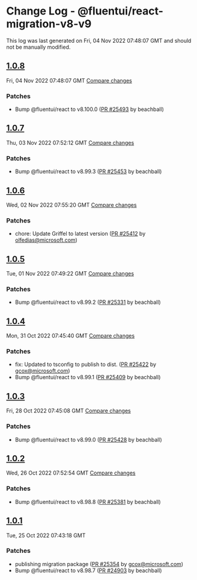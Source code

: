 # Change Log - @fluentui/react-migration-v8-v9

This log was last generated on Fri, 04 Nov 2022 07:48:07 GMT and should not be manually modified.

<!-- Start content -->

## [1.0.8](https://github.com/microsoft/fluentui/tree/@fluentui/react-migration-v8-v9_v1.0.8)

Fri, 04 Nov 2022 07:48:07 GMT 
[Compare changes](https://github.com/microsoft/fluentui/compare/@fluentui/react-migration-v8-v9_v1.0.7..@fluentui/react-migration-v8-v9_v1.0.8)

### Patches

- Bump @fluentui/react to v8.100.0 ([PR #25493](https://github.com/microsoft/fluentui/pull/25493) by beachball)

## [1.0.7](https://github.com/microsoft/fluentui/tree/@fluentui/react-migration-v8-v9_v1.0.7)

Thu, 03 Nov 2022 07:52:12 GMT 
[Compare changes](https://github.com/microsoft/fluentui/compare/@fluentui/react-migration-v8-v9_v1.0.6..@fluentui/react-migration-v8-v9_v1.0.7)

### Patches

- Bump @fluentui/react to v8.99.3 ([PR #25453](https://github.com/microsoft/fluentui/pull/25453) by beachball)

## [1.0.6](https://github.com/microsoft/fluentui/tree/@fluentui/react-migration-v8-v9_v1.0.6)

Wed, 02 Nov 2022 07:55:20 GMT 
[Compare changes](https://github.com/microsoft/fluentui/compare/@fluentui/react-migration-v8-v9_v1.0.5..@fluentui/react-migration-v8-v9_v1.0.6)

### Patches

- chore: Update Griffel to latest version ([PR #25412](https://github.com/microsoft/fluentui/pull/25412) by olfedias@microsoft.com)

## [1.0.5](https://github.com/microsoft/fluentui/tree/@fluentui/react-migration-v8-v9_v1.0.5)

Tue, 01 Nov 2022 07:49:22 GMT 
[Compare changes](https://github.com/microsoft/fluentui/compare/@fluentui/react-migration-v8-v9_v1.0.4..@fluentui/react-migration-v8-v9_v1.0.5)

### Patches

- Bump @fluentui/react to v8.99.2 ([PR #25331](https://github.com/microsoft/fluentui/pull/25331) by beachball)

## [1.0.4](https://github.com/microsoft/fluentui/tree/@fluentui/react-migration-v8-v9_v1.0.4)

Mon, 31 Oct 2022 07:45:40 GMT 
[Compare changes](https://github.com/microsoft/fluentui/compare/@fluentui/react-migration-v8-v9_v1.0.3..@fluentui/react-migration-v8-v9_v1.0.4)

### Patches

- fix: Updated to tsconfig to publish to dist. ([PR #25422](https://github.com/microsoft/fluentui/pull/25422) by gcox@microsoft.com)
- Bump @fluentui/react to v8.99.1 ([PR #25409](https://github.com/microsoft/fluentui/pull/25409) by beachball)

## [1.0.3](https://github.com/microsoft/fluentui/tree/@fluentui/react-migration-v8-v9_v1.0.3)

Fri, 28 Oct 2022 07:45:08 GMT 
[Compare changes](https://github.com/microsoft/fluentui/compare/@fluentui/react-migration-v8-v9_v1.0.2..@fluentui/react-migration-v8-v9_v1.0.3)

### Patches

- Bump @fluentui/react to v8.99.0 ([PR #25428](https://github.com/microsoft/fluentui/pull/25428) by beachball)

## [1.0.2](https://github.com/microsoft/fluentui/tree/@fluentui/react-migration-v8-v9_v1.0.2)

Wed, 26 Oct 2022 07:52:54 GMT 
[Compare changes](https://github.com/microsoft/fluentui/compare/@fluentui/react-migration-v8-v9_v1.0.1..@fluentui/react-migration-v8-v9_v1.0.2)

### Patches

- Bump @fluentui/react to v8.98.8 ([PR #25381](https://github.com/microsoft/fluentui/pull/25381) by beachball)

## [1.0.1](https://github.com/microsoft/fluentui/tree/@fluentui/react-migration-v8-v9_v1.0.1)

Tue, 25 Oct 2022 07:43:18 GMT

### Patches

- publishing migration package ([PR #25354](https://github.com/microsoft/fluentui/pull/25354) by gcox@microsoft.com)
- Bump @fluentui/react to v8.98.7 ([PR #24903](https://github.com/microsoft/fluentui/pull/24903) by beachball)
